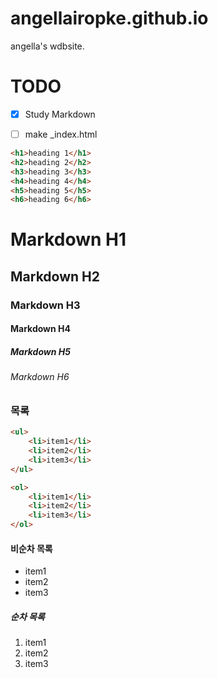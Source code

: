 # angellairopke.github.io
angella's wdbsite.

# TODO

- [x] Study Markdown
- [ ] make _index.html


```html
<h1>heading 1</h1>
<h2>heading 2</h2>
<h3>heading 3</h3>
<h4>heading 4</h4>
<h5>heading 5</h5>
<h6>heading 6</h6>
```

# Markdown H1
## Markdown H2
### Markdown H3
#### Markdown H4
##### Markdown H5
###### Markdown H6

### 목록

```html
<ul>
	<li>item1</li>
	<li>item2</li>
	<li>item3</li>
</ul>

<ol>
	<li>item1</li>
	<li>item2</li>
	<li>item3</li>
</ol>
```

#### 비순차 목록

- item1
- item2
- item3


##### 순차 목록
1. item1
1. item2
1. item3
